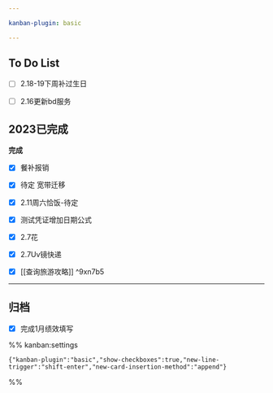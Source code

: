 ```yaml
---

kanban-plugin: basic

---
```


## To Do List

- [ ] 2.18-19下周补过生日
- [ ] 2.16更新bd服务


## 2023已完成

**完成**
- [x] 餐补报销
- [x] 待定 宽带迁移
- [x] 2.11周六恰饭-待定
- [x] 测试凭证增加日期公式
- [x] 2.7花
- [x] 2.7Uv镜快递
- [x] [[查询旅游攻略]] ^9xn7b5


***

## 归档

- [x] 完成1月绩效填写

%% kanban:settings
```
{"kanban-plugin":"basic","show-checkboxes":true,"new-line-trigger":"shift-enter","new-card-insertion-method":"append"}
```
%%
